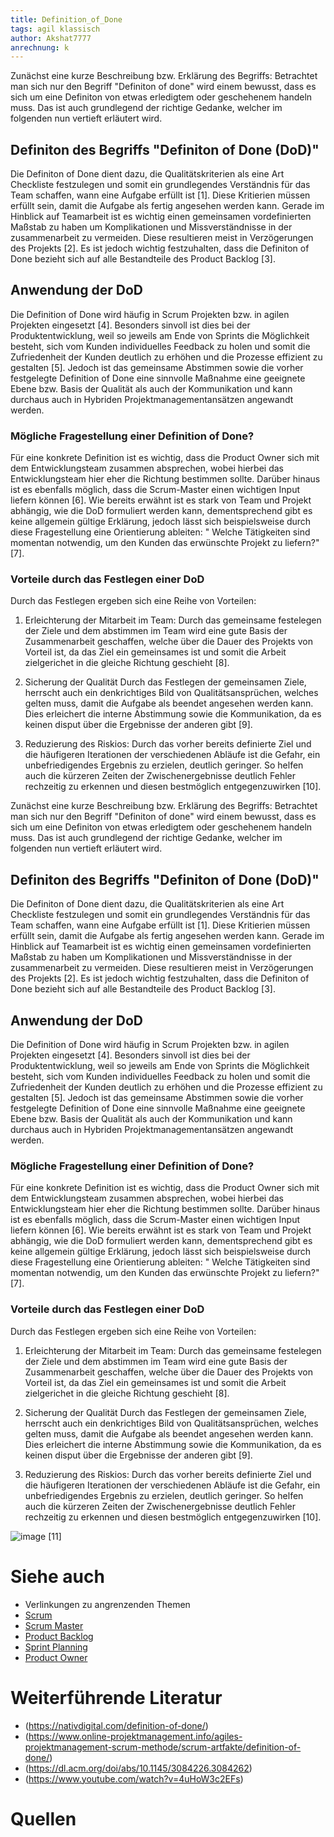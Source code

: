 ```yaml
---
title: Definition_of_Done
tags: agil klassisch
author: Akshat7777
anrechnung: k 
---
```


Zunächst eine kurze Beschreibung bzw. Erklärung des Begriffs: 
Betrachtet man sich nur den Begriff "Definiton of done" wird einem bewusst, dass es sich um eine Definiton von etwas erledigtem oder geschehenem handeln muss. Das ist auch grundlegend der richtige Gedanke, welcher im folgenden nun vertieft erläutert wird.

## Definiton des Begriffs "Definiton of Done (DoD)"
Die Definiton of Done dient dazu, die Qualitätskriterien als eine Art Checkliste festzulegen und somit ein grundlegendes Verständnis für das Team schaffen, wann eine Aufgabe erfüllt ist [1]. Diese Kritierien müssen erfüllt sein, damit die Aufgabe als fertig angesehen werden kann. Gerade im Hinblick auf Teamarbeit ist es wichtig einen gemeinsamen vordefinierten Maßstab zu haben um Komplikationen und Missverständnisse in der zusammenarbeit zu vermeiden. Diese resultieren meist in Verzögerungen des Projekts [2]. 
Es ist jedoch wichtig festzuhalten, dass die Definiton of Done bezieht sich auf alle Bestandteile des Product Backlog [3].

## Anwendung der DoD
Die Definition of Done wird häufig in Scrum Projekten bzw. in agilen Projekten eingesetzt [4]. Besonders sinvoll ist dies bei der Produktentwicklung, weil so jeweils am Ende von Sprints die Möglichkeit besteht, sich vom Kunden individuelles Feedback zu holen und somit die Zufriedenheit der Kunden deutlich zu erhöhen und die Prozesse effizient zu gestalten [5]. 
Jedoch ist das gemeinsame Abstimmen sowie die vorher festgelegte Definition of Done eine sinnvolle Maßnahme eine geeignete Ebene bzw. Basis der Qualität als auch der Kommunikation und kann durchaus auch in Hybriden Projektmanagementansätzen angewandt werden.

### Mögliche Fragestellung einer Definition of Done? 

Für eine konkrete Definition ist es wichtig, dass die Product Owner sich mit dem Entwicklungsteam zusammen absprechen, wobei hierbei das Entwicklungsteam hier eher die Richtung bestimmen sollte. Darüber hinaus ist es ebenfalls möglich, dass die Scrum-Master einen wichtigen Input liefern können [6]. 
Wie bereits erwähnt ist es stark von Team und Projekt abhängig, wie die DoD formuliert werden kann, dementsprechend gibt es keine allgemein gültige Erklärung, jedoch lässt sich beispielsweise durch diese Fragestellung eine Orientierung ableiten: 
" Welche Tätigkeiten sind momentan notwendig, um den Kunden das erwünschte Projekt zu liefern?" [7]. 

### Vorteile durch das Festlegen einer DoD

Durch das Festlegen ergeben sich eine Reihe von Vorteilen: 

1. Erleichterung der Mitarbeit im Team: 
Durch das gemeinsame festelegen der Ziele und dem abstimmen im Team wird eine gute Basis der Zusammenarbeit geschaffen, welche über die Dauer des Projekts von Vorteil ist, da das Ziel ein gemeinsames ist und somit die Arbeit zielgerichet in die gleiche Richtung geschieht [8].

2. Sicherung der Qualität
Durch das Festlegen der gemeinsamen Ziele, herrscht auch ein denkrichtiges Bild von Qualitätsansprüchen, welches gelten muss, damit die Aufgabe als beendet angesehen werden kann. Dies erleichert die interne Abstimmung sowie die Kommunikation, da es keinen disput über die Ergebnisse der anderen gibt [9]. 

3. Reduzierung des Riskios:
Durch das vorher bereits definierte Ziel und die häufigeren Iterationen der verschiedenen Abläufe ist die Gefahr, ein unbefriedigendes Ergebnis zu erzielen, deutlich geringer. So helfen auch die kürzeren Zeiten der Zwischenergebnisse deutlich Fehler rechzeitig zu erkennen und diesen bestmöglich entgegenzuwirken [10].


Zunächst eine kurze Beschreibung bzw. Erklärung des Begriffs: 
Betrachtet man sich nur den Begriff "Definiton of done" wird einem bewusst, dass es sich um eine Definiton von etwas erledigtem oder geschehenem handeln muss. Das ist auch grundlegend der richtige Gedanke, welcher im folgenden nun vertieft erläutert wird.

## Definiton des Begriffs "Definiton of Done (DoD)"
Die Definiton of Done dient dazu, die Qualitätskriterien als eine Art Checkliste festzulegen und somit ein grundlegendes Verständnis für das Team schaffen, wann eine Aufgabe erfüllt ist [1]. Diese Kritierien müssen erfüllt sein, damit die Aufgabe als fertig angesehen werden kann. Gerade im Hinblick auf Teamarbeit ist es wichtig einen gemeinsamen vordefinierten Maßstab zu haben um Komplikationen und Missverständnisse in der zusammenarbeit zu vermeiden. Diese resultieren meist in Verzögerungen des Projekts [2]. 
Es ist jedoch wichtig festzuhalten, dass die Definiton of Done bezieht sich auf alle Bestandteile des Product Backlog [3].

## Anwendung der DoD
Die Definition of Done wird häufig in Scrum Projekten bzw. in agilen Projekten eingesetzt [4]. Besonders sinvoll ist dies bei der Produktentwicklung, weil so jeweils am Ende von Sprints die Möglichkeit besteht, sich vom Kunden individuelles Feedback zu holen und somit die Zufriedenheit der Kunden deutlich zu erhöhen und die Prozesse effizient zu gestalten [5]. 
Jedoch ist das gemeinsame Abstimmen sowie die vorher festgelegte Definition of Done eine sinnvolle Maßnahme eine geeignete Ebene bzw. Basis der Qualität als auch der Kommunikation und kann durchaus auch in Hybriden Projektmanagementansätzen angewandt werden.

### Mögliche Fragestellung einer Definition of Done? 

Für eine konkrete Definition ist es wichtig, dass die Product Owner sich mit dem Entwicklungsteam zusammen absprechen, wobei hierbei das Entwicklungsteam hier eher die Richtung bestimmen sollte. Darüber hinaus ist es ebenfalls möglich, dass die Scrum-Master einen wichtigen Input liefern können [6]. 
Wie bereits erwähnt ist es stark von Team und Projekt abhängig, wie die DoD formuliert werden kann, dementsprechend gibt es keine allgemein gültige Erklärung, jedoch lässt sich beispielsweise durch diese Fragestellung eine Orientierung ableiten: 
" Welche Tätigkeiten sind momentan notwendig, um den Kunden das erwünschte Projekt zu liefern?" [7]. 

### Vorteile durch das Festlegen einer DoD

Durch das Festlegen ergeben sich eine Reihe von Vorteilen: 

1. Erleichterung der Mitarbeit im Team: 
Durch das gemeinsame festelegen der Ziele und dem abstimmen im Team wird eine gute Basis der Zusammenarbeit geschaffen, welche über die Dauer des Projekts von Vorteil ist, da das Ziel ein gemeinsames ist und somit die Arbeit zielgerichet in die gleiche Richtung geschieht [8].

2. Sicherung der Qualität
Durch das Festlegen der gemeinsamen Ziele, herrscht auch ein denkrichtiges Bild von Qualitätsansprüchen, welches gelten muss, damit die Aufgabe als beendet angesehen werden kann. Dies erleichert die interne Abstimmung sowie die Kommunikation, da es keinen disput über die Ergebnisse der anderen gibt [9]. 

3. Reduzierung des Riskios:
Durch das vorher bereits definierte Ziel und die häufigeren Iterationen der verschiedenen Abläufe ist die Gefahr, ein unbefriedigendes Ergebnis zu erzielen, deutlich geringer. So helfen auch die kürzeren Zeiten der Zwischenergebnisse deutlich Fehler rechzeitig zu erkennen und diesen bestmöglich entgegenzuwirken [10].



![image](https://user-images.githubusercontent.com/92781625/142936196-01f9509c-5037-4c5c-a4fe-dcd23800d661.png) [11]











            

# Siehe auch

* Verlinkungen zu angrenzenden Themen
* [Scrum](https://github.com/Akshat7777/ManagingProjectsSuccessfully.github.io/blob/main/kb/SCRUM.md) 
* [Scrum Master](https://github.com/Akshat7777/ManagingProjectsSuccessfully.github.io/blob/main/kb/Scrum_Master.md)
* [Product Backlog](https://github.com/ManagingProjectsSuccessfully/ManagingProjectsSuccessfully.github.io/blob/main/kb/Product_Backlog.md)
* [Sprint Planning](https://github.com/ManagingProjectsSuccessfully/ManagingProjectsSuccessfully.github.io/blob/main/kb/Sprint_Planning.md)
* [Product Owner](https://github.com/ManagingProjectsSuccessfully/ManagingProjectsSuccessfully.github.io/blob/main/kb/Product_Owner.md) 

# Weiterführende Literatur
* (https://nativdigital.com/definition-of-done/)
* (https://www.online-projektmanagement.info/agiles-projektmanagement-scrum-methode/scrum-artfakte/definition-of-done/)
* (https://dl.acm.org/doi/abs/10.1145/3084226.3084262)
* (https://www.youtube.com/watch?v=4uHoW3c2EFs)


# Quellen

[^1]:  [DIE DEFINITION OF DONE IN SCRUM] (https://www.online-projektmanagement.info/agiles-projektmanagement-scrum-methode/scrum-artfakte/definition-of-done/) 
[^2]:  [The Definition of Done Wann ist ein Projekt wirklich „fertig“?] (https://nativdigital.com/definition-of-done/) 
[^3]:  [The Definition of Done Wann ist ein Projekt wirklich „fertig“?] (https://nativdigital.com/definition-of-done/)
[^4]:  [The Definition of Done Wann ist ein Projekt wirklich „fertig“?] (https://nativdigital.com/definition-of-done/)
[^5]:  [Definition of Done – so geht es!] (https://scrum.wertikalwerk.com/guide/definition-of-done/)
[^6]:  [Definition of Done – so geht es!] (https://scrum.wertikalwerk.com/guide/definition-of-done/)
[^7]:  [The Definition of Done Wann ist ein Projekt wirklich „fertig“?] (https://nativdigital.com/definition-of-done/)
[^8]:  [The Definition of Done Wann ist ein Projekt wirklich „fertig“?] (https://nativdigital.com/definition-of-done/)
[^9]:  [Definition of Done – so geht es!] (https://scrum.wertikalwerk.com/guide/definition-of-done/)
[^10]:  [Definition of Done – so geht es!] (https://scrum.wertikalwerk.com/guide/definition-of-done/)
[^11]:  [Was ist die "Definition of Done" (DoD] (https://user-images.githubusercontent.com/92781625/142936196-01f9509c-5037-4c5c-a4fe-dcd23800d661.png)

